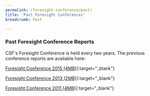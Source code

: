 ```yaml
---
permalink: /foresight-conference/past/
title: 'Past Foresight Conferences'
breadcrumb: Past

---
```


### **Past Foresight Conference Reports**

CSF's Foresight Conference is held every two years. The previous conference reports are available here:


[Foresight Conference 2015 (4MB)](https://github.com/isomerpages/isomerpages-csf/raw/master/files/media-centre/foresight-conference-2015-proceedings5e5de5d076d766deb7fdff00000cf313.pdf){:target="_blank"}  


[Foresight Conference 2013 (2MB)](https://github.com/isomerpages/isomerpages-csf/raw/master/files/media-centre/psd-foresight-conference-20133d5de5d076d766deb7fdff00000cf313.pdf){:target="_blank"}  


[Foresight Conference 2011 (4MB)](https://github.com/isomerpages/isomerpages-csf/raw/master/files/media-centre/foresight-conference-proceedings.pdf){:target="_blank"}  

